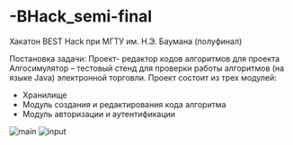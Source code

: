 # -BHack_semi-final
Хакатон BEST Hack при МГТУ им. Н.Э. Баумана (полуфинал) 

Постановка задачи:
Проект- редактор кодов алгоритмов для проекта Алгосимулятор – тестовый стенд для проверки работы алгоритмов 
(на языке Java) электронной торговли.
Проект состоит из трех модулей:
- Хранилище
- Модуль создания и редактирования кода алгоритма
- Модуль авторизации и аутентификации

![main](https://i.imgur.com/RNACNv9.png)
![input](https://i.imgur.com/Z5mgLou.png)
